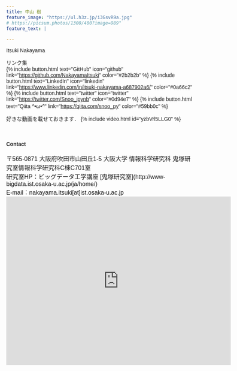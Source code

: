 ```yaml
---
title: 中山 樹 
feature_image: "https://ul.h3z.jp/i3GsvR9a.jpg"
# https://picsum.photos/1300/400?image=989"
feature_text: |

---
```


<!-- フォントの指定 -->
<style>
    body {
        font-family: 'Arial', sans-serif;
    }
</style>

Itsuki Nakayama

リンク集<br>
{% include button.html text="GitHub" icon="github" link="https://github.com/NakayamaItsuki" color="#2b2b2b" %} {% include button.html text="LinkedIn" icon="linkedin" link="https://www.linkedin.com/in/itsuki-nakayama-a687902a6/" color="#0a66c2" %} <!-- {% include button.html text="Wantedly" icon="link" link="https://www.wantedly.com/id/itsuki_nakayama_" color="#21BDDB" %}  --> {% include button.html text="twitter" icon="twitter" link="https://twitter.com/Snoo_ipynb" color="#0d94e7" %} {% include button.html text="Qiita ^•ω•^" link="https://qiita.com/snoo_py" color="#59bb0c" %}　


好きな動画を載せておきます．
{% include video.html id="yzbVrl5LLG0" %}


<!-- {% include map.html id="ChIJU6aW22D7AGARdZlaGrKKI0g" %} -->

<br>
<h4> Contact </h4>

<span style="font-family: Noto Sans JP, sans-serif; font-size: 16px;">
〒565-0871 大阪府吹田市山田丘1-5 大阪大学 情報科学研究科 鬼塚研究室情報科学研究科C棟C701室<br>
研究室HP：ビッグデータ工学講座 [鬼塚研究室](http://www-bigdata.ist.osaka-u.ac.jp/ja/home/)<br>
E-mail：nakayama.itsuki[at]ist.osaka-u.ac.jp
</span>


<iframe src="https://www.google.com/maps/embed?pb=!1m18!1m12!1m3!1d1637.7550630560213!2d135.52119939346798!3d34.81826449356756!2m3!1f0!2f0!3f0!3m2!1i1024!2i768!4f13.1!3m3!1m2!1s0x6000fb60db96a653%3A0x48238ab21a5a9975!2z5aSn6Ziq5aSn5a2m5aSn5a2m6Zmi5oOF5aCx56eR5a2m56CU56m256eR!5e0!3m2!1sja!2sjp!4v1711819866455!5m2!1sja!2sjp" width="600" height="450" style="border:0;" allowfullscreen="" loading="lazy" referrerpolicy="no-referrer-when-downgrade"></iframe>

